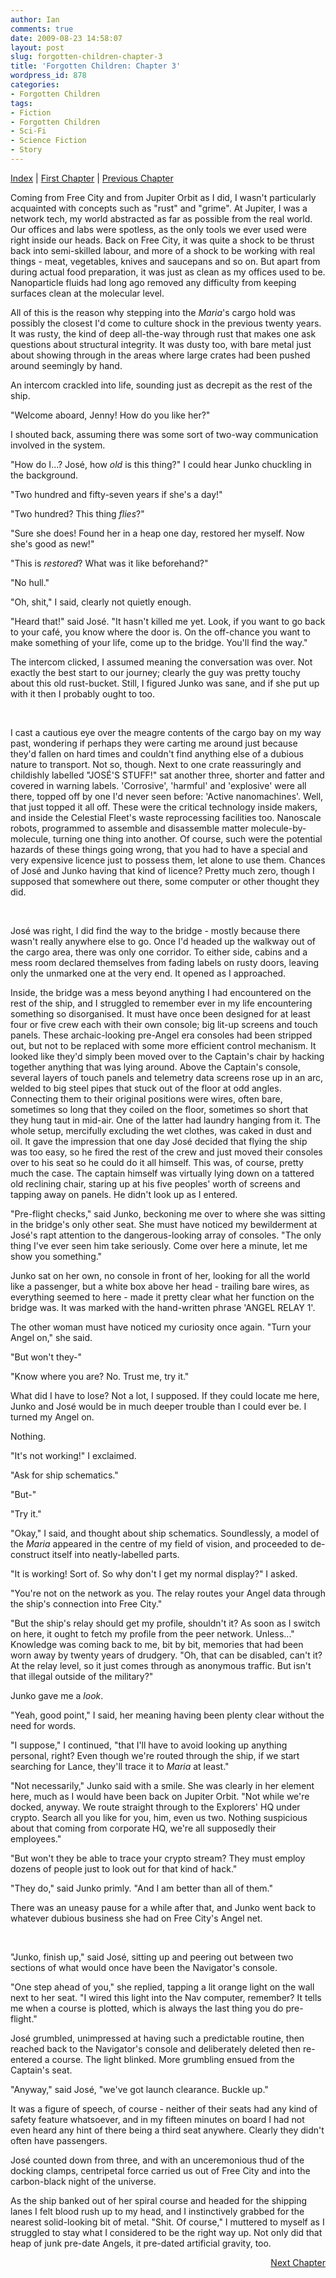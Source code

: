 ```yaml
---
author: Ian
comments: true
date: 2009-08-23 14:58:07
layout: post
slug: forgotten-children-chapter-3
title: 'Forgotten Children: Chapter 3'
wordpress_id: 878
categories:
- Forgotten Children
tags:
- Fiction
- Forgotten Children
- Sci-Fi
- Science Fiction
- Story
---
```


<div class="storynav">
<p><a href="../forgotten-children">Index</a> | <a href="../forgotten-children-prologue">First Chapter</a> | <a href="../forgotten-children-chapter-2">Previous Chapter</a></p>
</div>
<div class="story" markdown="1">
<p>Coming from Free City and from Jupiter Orbit as I did, I wasn&#039;t particularly acquainted with concepts such as "rust" and "grime".  At Jupiter, I was a network tech, my world abstracted as far as possible from the real world.  Our offices and labs were spotless, as the only tools we ever used were right inside our heads.  Back on Free City, it was quite a shock to be thrust back into semi-skilled labour, and more of a shock to be working with real things - meat, vegetables, knives and saucepans and so on.  But apart from during actual food preparation, it was just as clean as my offices used to be.  Nanoparticle fluids had long ago removed any difficulty from keeping surfaces clean at the molecular level.</p>
<p>All of this is the reason why stepping into the <i>Maria</i>&#039;s cargo hold was possibly the closest I&#039;d come to culture shock in the previous twenty years.  It was rusty, the kind of deep all-the-way through rust that makes one ask questions about structural integrity.  It was dusty too, with bare metal just about showing through in the areas where large crates had been pushed around seemingly by hand.</p>
<p>An intercom crackled into life, sounding just as decrepit as the rest of the ship.</p>
<p>"Welcome aboard, Jenny!  How do you like her?"</p>
<p>I shouted back, assuming there was some sort of two-way communication involved in the system.</p>
<p>"How do I...?  José, how <i>old</i> is this thing?"  I could hear Junko chuckling in the background.</p>
<p>"Two hundred and fifty-seven years if she&#039;s a day!"</p>
<p>"Two hundred?  This thing <i>flies</i>?"</p>
<p>"Sure she does!  Found her in a heap one day, restored her myself.  Now she&#039;s good as new!"</p>
<p>"This is <i>restored</i>?  What was it like beforehand?"</p>
<p>"No hull."</p>
<p>"Oh, shit," I said, clearly not quietly enough.</p>
<p>"Heard that!" said José.  "It hasn&#039;t killed me yet.  Look, if you want to go back to your café, you know where the door is.  On the off-chance you want to make something of your life, come up to the bridge.  You&#039;ll find the way."</p>
<p>The intercom clicked, I assumed meaning the conversation was over.  Not exactly the best start to our journey; clearly the guy was pretty touchy about this old rust-bucket.  Still, I figured Junko was sane, and if she put up with it then I probably ought to too.</p>
<br />
<p>I cast a cautious eye over the meagre contents of the cargo bay on my way past, wondering if perhaps they were carting me around just because they&#039;d fallen on hard times and couldn&#039;t find anything else of a dubious nature to transport.  Not so, though.  Next to one crate reassuringly and childishly labelled "JOSÉ&#039;S STUFF!" sat another three, shorter and fatter and covered in warning labels.  &#039;Corrosive&#039;, &#039;harmful&#039; and &#039;explosive&#039; were all there, topped off by one I&#039;d never seen before: &#039;Active nanomachines&#039;.  Well, that just topped it all off.  These were the critical technology inside makers, and inside the Celestial Fleet&#039;s waste reprocessing facilities too.  Nanoscale robots, programmed to assemble and disassemble matter molecule-by-molecule, turning one thing into another.  Of course, such were the potential hazards of these things going wrong, that you had to have a special and very expensive licence just to possess them, let alone to use them.  Chances of José and Junko having that kind of licence?  Pretty much zero, though I supposed that somewhere out there, some computer or other thought they did.</p>
<br />
<p>José was right, I did find the way to the bridge - mostly because there wasn&#039;t really anywhere else to go.  Once I&#039;d headed up the walkway out of the cargo area, there was only one corridor.  To either side, cabins and a mess room declared themselves from fading labels on rusty doors, leaving only the unmarked one at the very end.  It opened as I approached.</p>
<p>Inside, the bridge was a mess beyond anything I had encountered on the rest of the ship, and I struggled to remember ever in my life encountering something so disorganised.  It must have once been designed for at least four or five crew each with their own console; big lit-up screens and touch panels.  These archaic-looking pre-Angel era consoles had been stripped out, but not to be replaced with some more efficient control mechanism.  It looked like they&#039;d simply been moved over to the Captain&#039;s chair by hacking together anything that was lying around.  Above the Captain&#039;s console, several layers of touch panels and telemetry data screens rose up in an arc, welded to big steel pipes that stuck out of the floor at odd angles.  Connecting them to their original positions were wires, often bare, sometimes so long that they coiled on the floor, sometimes so short that they hung taut in mid-air.  One of the latter had laundry hanging from it.  The whole setup, mercifully excluding the wet clothes, was caked in dust and oil.  It gave the impression that one day José decided that flying the ship was too easy, so he fired the rest of the crew and just moved their consoles over to his seat so he could do it all himself.  This was, of course, pretty much the case.  The captain himself was virtually lying down on a tattered old reclining chair, staring up at his five peoples&#039; worth of screens and tapping away on panels.  He didn&#039;t look up as I entered.</p>
<p>"Pre-flight checks," said Junko, beckoning me over to where she was sitting in the bridge&#039;s only other seat.  She must have noticed my bewilderment at José&#039;s rapt attention to the dangerous-looking array of consoles.  "The only thing I&#039;ve ever seen him take seriously.  Come over here a minute, let me show you something."</p>
<p>Junko sat on her own, no console in front of her, looking for all the world like a passenger, but a white box above her head - trailing bare wires, as everything seemed to here - made it pretty clear what her function on the bridge was.  It was marked with the hand-written phrase &#039;ANGEL RELAY 1&#039;.</p>
<p>The other woman must have noticed my curiosity once again.  "Turn your Angel on," she said.</p>
<p>"But won&#039;t they-"</p>
<p>"Know where you are?  No.  Trust me, try it."</p>
<p>What did I have to lose?  Not a lot, I supposed.  If they could locate me here, Junko and José would be in much deeper trouble than I could ever be.  I turned my Angel on.</p>
<p>Nothing.</p>
<p>"It&#039;s not working!" I exclaimed.</p>
<p>"Ask for ship schematics."</p>
<p>"But-"</p>
<p>"Try it."</p>
<p>"Okay," I said, and thought about ship schematics.  Soundlessly, a model of the <i>Maria</i> appeared in the centre of my field of vision, and proceeded to de-construct itself into neatly-labelled parts.</p>
<p>"It is working!  Sort of.  So why don&#039;t I get my normal display?" I asked.</p>
<p>"You&#039;re not on the network as you.  The relay routes your Angel data through the ship&#039;s connection into Free City."</p>
<p>"But the ship&#039;s relay should get my profile, shouldn&#039;t it?  As soon as I switch on here, it ought to fetch my profile from the peer network.  Unless..."  Knowledge was coming back to me, bit by bit, memories that had been worn away by twenty years of drudgery.  "Oh, that can be disabled, can&#039;t it?  At the relay level, so it just comes through as anonymous traffic.  But isn&#039;t that illegal outside of the military?"</p>
<p>Junko gave me a <i>look</i>.</p>
<p>"Yeah, good point," I said, her meaning having been plenty clear without the need for words.</p>
<p>"I suppose," I continued, "that I&#039;ll have to avoid looking up anything personal, right?  Even though we&#039;re routed through the ship, if we start searching for Lance, they&#039;ll trace it to <i>Maria</i> at least."</p>
<p>"Not necessarily," Junko said with a smile.  She was clearly in her element here, much as I would have been back on Jupiter Orbit.  "Not while we&#039;re docked, anyway.  We route straight through to the Explorers&#039; HQ under crypto.  Search all you like for you, him, even us two.  Nothing suspicious about that coming from corporate HQ, we&#039;re all supposedly their employees."</p>
<p>"But won&#039;t they be able to trace your crypto stream?  They must employ dozens of people just to look out for that kind of hack."</p>
<p>"They do," said Junko primly.  "And I am better than all of them."</p>
<p>There was an uneasy pause for a while after that, and Junko went back to whatever dubious business she had on Free City&#039;s Angel net.</p>
<br />
<p>"Junko, finish up," said José, sitting up and peering out between two sections of what would once have been the Navigator&#039;s console.</p>
<p>"One step ahead of you," she replied, tapping a lit orange light on the wall next to her seat.  "I wired this light into the Nav computer, remember?  It tells me when a course is plotted, which is always the last thing you do pre-flight."</p>
<p>José grumbled, unimpressed at having such a predictable routine, then reached back to the Navigator&#039;s console and deliberately deleted then re-entered a course.  The light blinked.  More grumbling ensued from the Captain&#039;s seat.</p>
<p>"Anyway," said José, "we&#039;ve got launch clearance.  Buckle up."</p>
<p>It was a figure of speech, of course - neither of their seats had any kind of safety feature whatsoever, and in my fifteen minutes on board I had not even heard any hint of there being a third seat anywhere.  Clearly they didn&#039;t often have passengers.</p>
<p>José counted down from three, and with an unceremonious thud of the docking clamps, centripetal force carried us out of Free City and into the carbon-black night of the universe.</p>
<p>As the ship banked out of her spiral course and headed for the shipping lanes I felt blood rush up to my head, and I instinctively grabbed for the nearest solid-looking bit of metal.  "Shit.  Of course," I muttered to myself as I struggled to stay what I considered to be the right way up.  Not only did that heap of junk pre-date Angels, it pre-dated artificial gravity, too.</p>
</div>
<div>
<p align="right"><a href="../forgotten-children-chapter-4">Next Chapter</a></p>
</div>

